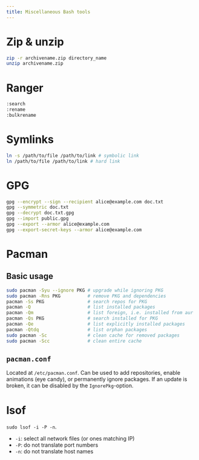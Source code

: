 ```yaml
---
title: Miscellaneous Bash tools
---
```


# Zip & unzip

```bash
zip -r archivename.zip directory_name 
unzip archivename.zip
```

# Ranger

```bash
:search
:rename
:bulkrename 
```

# Symlinks

```bash
ln -s /path/to/file /path/to/link # symbolic link 
ln /path/to/file /path/to/link # hard link
```

# GPG

```bash
gpg --encrypt --sign --recipient alice@example.com doc.txt
gpg --symmetric doc.txt
gpg --decrypt doc.txt.gpg
gpg --import public.gpg
gpg --export --armor alice@example.com
gpg --export-secret-keys --armor alice@example.com
```

# Pacman

## Basic usage

```bash
sudo pacman -Syu --ignore PKG # upgrade while ignoring PKG
sudo pacman -Rns PKG          # remove PKG and dependencies
pacman -Ss PKG                # search repos for PKG
pacman -Q                     # list installed packages
pacman -Qm                    # list foreign, i.e. installed from aur
pacman -Qs PKG                # search installed for PKG
pacman -Qe                    # list explicitly installed packages
pacman -Qtdq                  # list orphan packages
sudo pacman -Sc               # clean cache for removed packages
sudo pacman -Scc              # clean entire cache
```

## `pacman.conf`

Located at `/etc/pacman.conf`. Can be used to add repositories, enable
animations (eye candy), or permanently ignore packages. If an update is broken,
it can be disabled by the `IgnorePkg`-option.

# lsof

`sudo lsof -i -P -n`.

- `-i`: select all network files (or ones matching IP)
- `-P`: do not translate port numbers
- `-n`: do not translate host names
